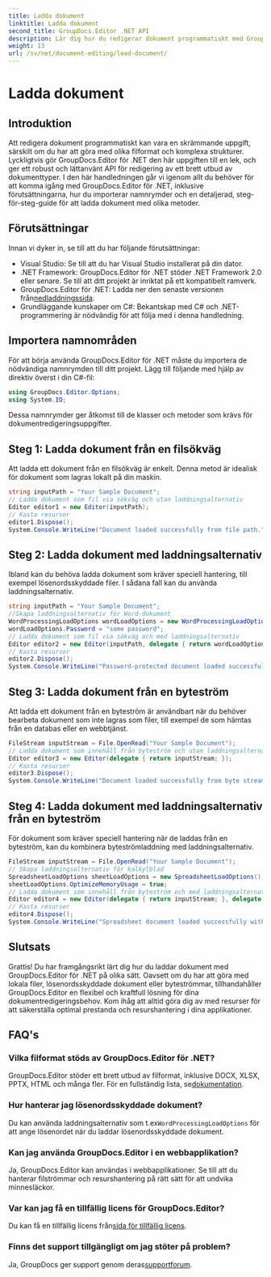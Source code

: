 ```yaml
---
title: Ladda dokument
linktitle: Ladda dokument
second_title: GroupDocs.Editor .NET API
description: Lär dig hur du redigerar dokument programmatiskt med GroupDocs.Editor för .NET. Steg-för-steg-guide för att ladda dokument, hantera lösenordsskyddade filer och mer.
weight: 13
url: /sv/net/document-editing/load-document/
---
```


# Ladda dokument

## Introduktion
Att redigera dokument programmatiskt kan vara en skrämmande uppgift, särskilt om du har att göra med olika filformat och komplexa strukturer. Lyckligtvis gör GroupDocs.Editor för .NET den här uppgiften till en lek, och ger ett robust och lättanvänt API för redigering av ett brett utbud av dokumenttyper. I den här handledningen går vi igenom allt du behöver för att komma igång med GroupDocs.Editor för .NET, inklusive förutsättningarna, hur du importerar namnrymder och en detaljerad, steg-för-steg-guide för att ladda dokument med olika metoder.
## Förutsättningar
Innan vi dyker in, se till att du har följande förutsättningar:
- Visual Studio: Se till att du har Visual Studio installerat på din dator.
- .NET Framework: GroupDocs.Editor för .NET stöder .NET Framework 2.0 eller senare. Se till att ditt projekt är inriktat på ett kompatibelt ramverk.
-  GroupDocs.Editor för .NET: Ladda ner den senaste versionen från[nedladdningssida](https://releases.groupdocs.com/editor/net/).
- Grundläggande kunskaper om C#: Bekantskap med C# och .NET-programmering är nödvändig för att följa med i denna handledning.
## Importera namnområden
För att börja använda GroupDocs.Editor för .NET måste du importera de nödvändiga namnrymden till ditt projekt. Lägg till följande med hjälp av direktiv överst i din C#-fil:
```csharp
using GroupDocs.Editor.Options;
using System.IO;
```
Dessa namnrymder ger åtkomst till de klasser och metoder som krävs för dokumentredigeringsuppgifter.
## Steg 1: Ladda dokument från en filsökväg
Att ladda ett dokument från en filsökväg är enkelt. Denna metod är idealisk för dokument som lagras lokalt på din maskin.

```csharp
string inputPath = "Your Sample Document";
// Ladda dokument som fil via sökväg och utan laddningsalternativ
Editor editor1 = new Editor(inputPath);
// Kasta resurser
editor1.Dispose();
System.Console.WriteLine("Document loaded successfully from file path.");
```
## Steg 2: Ladda dokument med laddningsalternativ
Ibland kan du behöva ladda dokument som kräver speciell hantering, till exempel lösenordsskyddade filer. I sådana fall kan du använda laddningsalternativ.

```csharp
string inputPath = "Your Sample Document";
//Skapa laddningsalternativ för Word-dokument
WordProcessingLoadOptions wordLoadOptions = new WordProcessingLoadOptions();
wordLoadOptions.Password = "some password";
// Ladda dokument som fil via sökväg och med laddningsalternativ
Editor editor2 = new Editor(inputPath, delegate { return wordLoadOptions; });
// Kasta resurser
editor2.Dispose();
System.Console.WriteLine("Password-protected document loaded successfully.");
```
## Steg 3: Ladda dokument från en byteström
Att ladda ett dokument från en byteström är användbart när du behöver bearbeta dokument som inte lagras som filer, till exempel de som hämtas från en databas eller en webbtjänst.

```csharp
FileStream inputStream = File.OpenRead("Your Sample Document");
// Ladda dokument som innehåll från byteström och utan laddningsalternativ
Editor editor3 = new Editor(delegate { return inputStream; });
// Kasta resurser
editor3.Dispose();
System.Console.WriteLine("Document loaded successfully from byte stream.");
```
## Steg 4: Ladda dokument med laddningsalternativ från en byteström
För dokument som kräver speciell hantering när de laddas från en byteström, kan du kombinera byteströmladdning med laddningsalternativ.

```csharp
FileStream inputStream = File.OpenRead("Your Sample Document");
// Skapa laddningsalternativ för kalkylblad
SpreadsheetLoadOptions sheetLoadOptions = new SpreadsheetLoadOptions();
sheetLoadOptions.OptimizeMemoryUsage = true;
// Ladda dokument som innehåll från byteström och med laddningsalternativ
Editor editor4 = new Editor(delegate { return inputStream; }, delegate { return sheetLoadOptions; });
// Kasta resurser
editor4.Dispose();
System.Console.WriteLine("Spreadsheet document loaded successfully with load options.");
```
## Slutsats
Grattis! Du har framgångsrikt lärt dig hur du laddar dokument med GroupDocs.Editor för .NET på olika sätt. Oavsett om du har att göra med lokala filer, lösenordsskyddade dokument eller byteströmmar, tillhandahåller GroupDocs.Editor en flexibel och kraftfull lösning för dina dokumentredigeringsbehov. Kom ihåg att alltid göra dig av med resurser för att säkerställa optimal prestanda och resurshantering i dina applikationer.
## FAQ's
### Vilka filformat stöds av GroupDocs.Editor för .NET?
 GroupDocs.Editor stöder ett brett utbud av filformat, inklusive DOCX, XLSX, PPTX, HTML och många fler. För en fullständig lista, se[dokumentation](https://tutorials.groupdocs.com/editor/net/).
### Hur hanterar jag lösenordsskyddade dokument?
 Du kan använda laddningsalternativ som t.ex`WordProcessingLoadOptions` för att ange lösenordet när du laddar lösenordsskyddade dokument.
### Kan jag använda GroupDocs.Editor i en webbapplikation?
Ja, GroupDocs.Editor kan användas i webbapplikationer. Se till att du hanterar filströmmar och resurshantering på rätt sätt för att undvika minnesläckor.
### Var kan jag få en tillfällig licens för GroupDocs.Editor?
 Du kan få en tillfällig licens från[sida för tillfällig licens](https://purchase.groupdocs.com/temporary-license/).
### Finns det support tillgängligt om jag stöter på problem?
 Ja, GroupDocs ger support genom deras[supportforum](https://forum.groupdocs.com/c/editor/20).